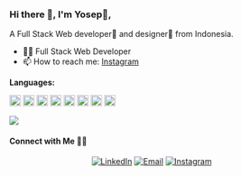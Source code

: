 ### Hi there 👋, I'm Yosep🤠,
A Full Stack Web developer🎯 and designer🎨 from Indonesia.



- 👨‍💻 Full Stack Web Developer
- 📫 How to reach me: [Instagram](https://instagram.com/yosepdoni.s)

**Languages:**  

<code><img height="20" src="https://i.ibb.co/LkPVDQs/php.jpg"></code>
<code><img height="20" src="https://i.ibb.co/LN0B2z9/fltr.png"></code>
<code><img height="20" src="https://i.ibb.co/VV5DvFk/html.png"></code>
<code><img height="20" src="https://i.ibb.co/SXvDCNW/javascript.png"></code>
<code><img height="20" src="https://i.ibb.co/hV50BWM/typescript.png"></code>
<code><img height="20" src="https://i.ibb.co/gmrb88s/react.png"></code>
<code><img height="20" src="https://i.ibb.co/M6HS5Fs/nodejs.png"></code>
<code><img height="20" src="https://i.ibb.co/XXskKr6/css.png"></code>



![](https://komarev.com/ghpvc/?username=yosepdoni)

<h4> Connect with Me 🤝🏻</h4>

<p align="center">
<a href="https://www.linkedin.com/in/yosep-doni-saputra-54219a220/"><img alt="LinkedIn" src="https://img.shields.io/badge/Yosep%20Doni%20Saputra-blue?style=flat-square&logo=linkedin"></a>
<a href="mailto:yosepdoni2905@gmail.com"><img alt="Email" src="https://img.shields.io/badge/Email-yosepdoni2905@gmail.com-blue?style=flat-square&logo=gmail"></a>
<a href="https://www.instagram.com/yosepdoni.s/"><img alt="Instagram" src="https://img.shields.io/badge/Instagram-yosepdoni-blue?style=flat-square&logo=instagram"></a>

</p>
